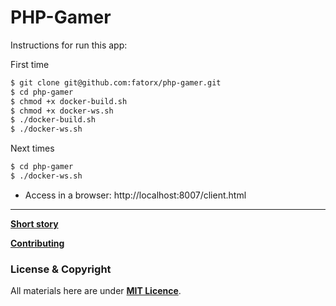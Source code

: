 # PHP-Gamer

Instructions for run this app:

First time

```bash
$ git clone git@github.com:fatorx/php-gamer.git
$ cd php-gamer
$ chmod +x docker-build.sh
$ chmod +x docker-ws.sh
$ ./docker-build.sh
$ ./docker-ws.sh
```

Next times

```bash
$ cd php-gamer
$ ./docker-ws.sh
```

- Access in a browser: http://localhost:8007/client.html


---

**[Short story](https://github.com/fatorx/php-gamer/blob/main/docs/SHORT-STORY.md)**

**[Contributing](https://github.com/fatorx/php-gamer/blob/main/docs/CONTRIBUTING.md)**

### License & Copyright

All materials here are under **[MIT Licence](https://github.com/fatorx/php-gamer/blob/main/LICENSE.md)**.
